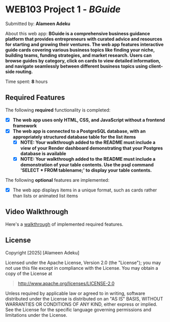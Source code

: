 # WEB103 Project 1 - _BGuide_

Submitted by: **Alameen Adeku**

About this web app: **BGuide is a comprehensive business guidance platform that provides entrepreneurs with curated advice and resources for starting and growing their ventures. The web app features interactive guide cards covering various business topics like finding your niche, building teams, funding strategies, and market research. Users can browse guides by category, click on cards to view detailed information, and navigate seamlessly between different business topics using client-side routing.**

Time spent: **8** hours

## Required Features

The following **required** functionality is completed:

<!-- Make sure to check off completed functionality below -->

<!-- Make sure to check off completed functionality below -->
- [x] **The web app uses only HTML, CSS, and JavaScript without a frontend framework**
- [x] **The web app is connected to a PostgreSQL database, with an appropriately structured database table for the list items**
  - [x] **NOTE: Your walkthrough added to the README must include a view of your Render dashboard demonstrating that your Postgres database is available**
  - [x]  **NOTE: Your walkthrough added to the README must include a demonstration of your table contents. Use the psql command 'SELECT * FROM tablename;' to display your table contents.**

The following **optional** features are implemented:

- [x] The web app displays items in a unique format, such as cards rather than lists or animated list items

## Video Walkthrough

Here's a [walkthrough](https://imgur.com/gallery/web-103-project-2-MueWlK5) of implemented required features.

## License

Copyright [2025] [Alameen Adeku]

Licensed under the Apache License, Version 2.0 (the "License"); you may not use this file except in compliance with the License. You may obtain a copy of the License at

> http://www.apache.org/licenses/LICENSE-2.0

Unless required by applicable law or agreed to in writing, software distributed under the License is distributed on an "AS IS" BASIS, WITHOUT WARRANTIES OR CONDITIONS OF ANY KIND, either express or implied. See the License for the specific language governing permissions and limitations under the License.
